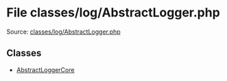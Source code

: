 File classes/log/AbstractLogger.php
=========

Source: [classes/log/AbstractLogger.php](https://github.com/PrestaShop/PrestaShop/blob/1.5.0.13/classes/log/AbstractLogger.php)


Classes
-------

* [AbstractLoggerCore](class.AbstractLoggerCore.md)

